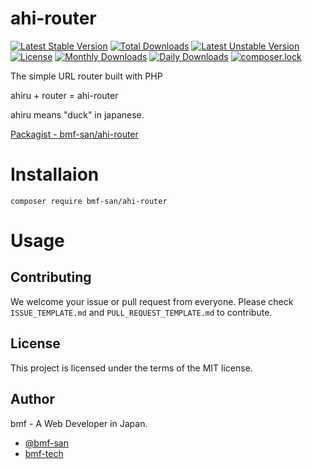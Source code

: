 # ahi-router
[![Latest Stable Version](https://poser.pugx.org/bmf-san/ahi-router/v/stable)](https://packagist.org/packages/bmf-san/ahi-router)
[![Total Downloads](https://poser.pugx.org/bmf-san/ahi-router/downloads)](https://packagist.org/packages/bmf-san/ahi-router)
[![Latest Unstable Version](https://poser.pugx.org/bmf-san/ahi-router/v/unstable)](https://packagist.org/packages/bmf-san/ahi-router)
[![License](https://poser.pugx.org/bmf-san/ahi-router/license)](https://packagist.org/packages/bmf-san/ahi-router)
[![Monthly Downloads](https://poser.pugx.org/bmf-san/ahi-router/d/monthly)](https://packagist.org/packages/bmf-san/ahi-router)
[![Daily Downloads](https://poser.pugx.org/bmf-san/ahi-router/d/daily)](https://packagist.org/packages/bmf-san/ahi-router)
[![composer.lock](https://poser.pugx.org/bmf-san/ahi-router/composerlock)](https://packagist.org/packages/bmf-san/ahi-router)

The simple URL router built with PHP

ahiru + router = ahi-router

ahiru means "duck" in japanese.

[Packagist - bmf-san/ahi-router](https://packagist.org/packages/bmf-san/ahi-router)

# Installaion
`composer require bmf-san/ahi-router`

# Usage



## Contributing

We welcome your issue or pull request from everyone. Please check `ISSUE_TEMPLATE.md` and `PULL_REQUEST_TEMPLATE.md` to contribute.

## License

This project is licensed under the terms of the MIT license.

## Author

bmf - A Web Developer in Japan.

- [@bmf-san](https://twitter.com/bmf_san)
- [bmf-tech](http://bmf-tech.com/)
